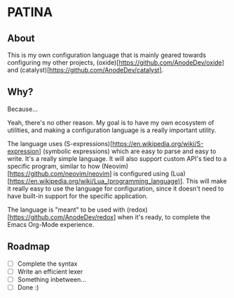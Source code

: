# PATINA

## About

This is my own configuration language that is mainly geared towards configuring my other projects, (oxide)[https://github.com/AnodeDev/oxide] and (catalyst)[https://github.com/AnodeDev/catalyst].

## Why?

Because...

Yeah, there's no other reason. My goal is to have my own ecosystem of utilities, and making a configuration language is a really important utility.

The language uses (S-expressions)[https://en.wikipedia.org/wiki/S-expression] (symbolic expressions) which are easy to parse and easy to write. It's a really simple language. It will also support custom API's tied to a specific program, similar to how (Neovim)[https://github.com/neovim/neovim] is configured using (Lua)[https://en.wikipedia.org/wiki/Lua_(programming_language)]. This will make it really easy to use the language for configuration, since it doesn't need to have built-in support for the specific application.

The language is "meant" to be used with (redox)[https://github.com/AnodeDev/redox] when it's ready, to complete the Emacs Org-Mode experience.

## Roadmap

- [ ] Complete the syntax
- [ ] Write an efficient lexer
- [ ] Something inbetween...
- [ ] Done :)
